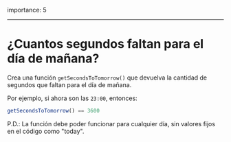 importance: 5

---

# ¿Cuantos segundos faltan para el día de mañana?

Crea una función `getSecondsToTomorrow()` que devuelva la cantidad de segundos que faltan para el día de mañana.

Por ejemplo, si ahora son las `23:00`, entonces:

```js
getSecondsToTomorrow() == 3600
```

P.D.: La función debe poder funcionar para cualquier día, sin valores fijos en el código como "today".
